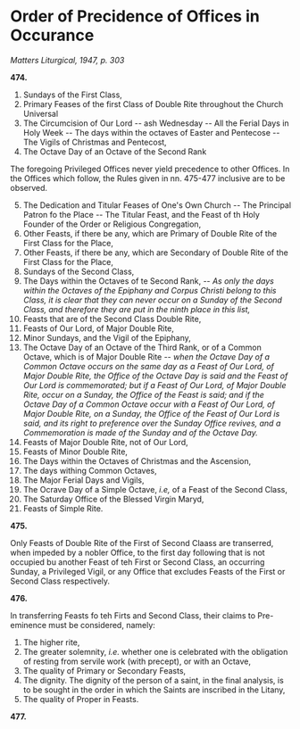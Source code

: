 # Order of Precidence of Offices in Occurance

*Matters Liturgical, 1947, p. 303*

**474.**

1. Sundays of the First Class, 
2. Primary Feases of the first Class of Double Rite throughout the Church Universal
3. The Circumcision of Our Lord -- ash Wednesday -- All the Ferial Days in Holy Week -- The days within the octaves of Easter and Pentecose -- The Vigils of Christmas and Pentecost,
4. The Octave Day of an Octave of the Second Rank

The foregoing Privileged Offices never yield precedence to other Offices. In the Offices which follow, the Rules given in nn. 475-477 inclusive are to be observed.

5. The Dedication and Titular Feases of One's Own Church -- The Principal Patron fo the Place -- The Titular Feast, and the Feast of th Holy Founder of the Order or Religious Congregation,
6. Other Feasts, if there be any, which are Primary of Double Rite of the First Class for the Place, 
7. Other Feasts, if there be any, which are Secondary of Double Rite of the First Class for the Place, 
8. Sundays of the Second Class,
9. The Days within the Octaves of te Second Rank, -- *As only the days within the Octaves of the Epiphany and Corpus Christi belong to this Class, it is clear that they can never occur on a Sunday of the Second Class, and therefore they are put in the ninth place in this list,*
10. Feasts that are of the Second Class Double Rite,
11. Feasts of Our Lord, of Major Double Rite,
12. Minor Sundays, and the Vigil of the Epiphany,
13. The Octave Day of an Octave of the Third Rank, or of a Common Octave, which is of Major Double Rite -- *when the Octave Day of a Common Octave occurs on the same day as a Feast of Our Lord, of Major Double Rite, the Office of the Octave Day is said and the Feast of Our Lord is commemorated; but if a Feast of Our Lord, of Major Double Rite, occur on a Sunday, the Office of the Feast is said; and if the Octave Day of a Common Octave occur with a Feast of Our Lord, of Major Double Rite, on a Sunday, the Office of the Feast of Our Lord is said, and its right to preference over the Sunday Office revives, and a Commemoration is made of the Sunday and of the Octave Day.*
14. Feasts of Major Double Rite, not of Our Lord,
15. Feasts of Minor Double Rite,
16. The Days within the Octaves of Christmas and the Ascension,
17. The days withing Common Octaves, 
18. The Major Ferial Days and Vigils,
19. The Ocrave Day of a Simple Octave, *i.e,* of a Feast of the Second Class,
20. The Saturday Office of the Blessed Virgin Maryd,
21. Feasts of Simple Rite.

**475.**

Only Feasts of Double Rite of the First of Second Claass are transerred, when impeded by a nobler Office, to the first day following that is not occupied bu another Feast of teh First or Second Class, an occurring Sunday, a Privileged Vigil, or any Office that excludes Feasts of the First or Second Class respectively.

**476.**

In transferring Feasts fo teh Firts and Second Class, their claims to Pre-eminence must be considered, namely:

1. The higher rite,
2. The greater solemnity, *i.e.* whether one is celebrated with the obligation of resting from servile work (with precept), or with an Octave, 
3. The quality of Primary or Secondary Feasts,
4. The dignity. The dignity of the person of a saint, in the final analysis, is to be sought in the order in which the Saints are inscribed in the Litany,
5. The quality of Proper in Feasts.

**477.**
